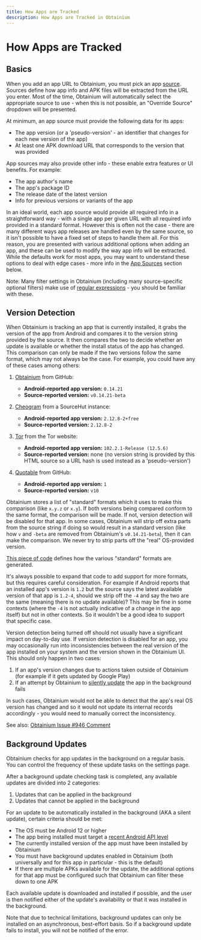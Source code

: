 ```yaml
---
title: How Apps are Tracked
description: How Apps are Tracked in Obtainium
---
```


# How Apps are Tracked

## Basics

When you add an app URL to Obtainium, you must pick an app [source](sources.md). Sources define how app info and APK files will be extracted from the URL you enter. Most of the time, Obtainium will automatically select the appropriate source to use - when this is not possible, an "Override Source" dropdown will be presented.

At minimum, an app source must provide the following data for its apps:

- The app version (or a 'pseudo-version' - an identifier that changes for each new version of the app)
- At least one APK download URL that corresponds to the version that was provided

App sources may also provide other info - these enable extra features or UI benefits. For example:

- The app author's name
- The app's package ID
- The release date of the latest version
- Info for previous versions or variants of the app

In an ideal world, each app source would provide all required info in a straightforward way - with a single app per given URL with all required info provided in a standard format. However this is often not the case - there are many different ways app releases are handled even by the same source, so it isn't possible to have a fixed set of steps to handle them all. For this reason, you are presented with various additional options when adding an app, and these can be used to modify the way app info will be extracted. While the defaults work for most apps, you may want to understand these options to deal with edge cases - more info in the [App Sources](sources.md) section below.

Note: Many filter settings in Obtainium (including many source-specific optional filters) make use of [regular expressions](https://developer.mozilla.org/en-US/docs/Web/JavaScript/Guide/Regular_Expressions) - you should be familiar with these.

## Version Detection

When Obtainium is tracking an app that is currently installed, it grabs the version of the app from Android and compares it to the version string provided by the source. It then compares the two to decide whether an update is available or whether the install status of the app has changed. This comparison can only be made if the two versions follow the same format, which may not always be the case. For example, you could have any of these cases among others:

1. [Obtainium](https://github.com/ImranR98/Obtainium/releases/tag/v0.14.21-beta) from GitHub:

    - **Android-reported app version:** `0.14.21`
    - **Source-reported version:** `v0.14.21-beta` 

2. [Cheogram](https://git.singpolyma.net/cheogram-android/refs/2.12.8-2) from a SourceHut instance:

    - **Android-reported app version:** `2.12.8-2+free`
    - **Source-reported version:** `2.12.8-2`

3. [Tor](https://www.torproject.org/download/) from the Tor website:

    - **Android-reported app version:** `102.2.1-Release (12.5.6)`
    - **Source-reported version:** none (no version string is provided by this HTML source so a URL hash is used instead as a 'pseudo-version')

4. [Quotable](https://github.com/Lijukay/Qwotable/releases/tag/v10) from GitHub:

    - **Android-reported app version:** `1`
    - **Source-reported version:** `v10`

Obtainium stores a list of "standard" formats which it uses to make this comparison (like `x.y.z` or `x.y`). If both versions being compared conform to the same format, the comparison will be made. If not, version detection will be disabled for that app. In some cases, Obtainium will strip off extra parts from the source string if doing so would result in a standard version (like how `v` and `-beta` are removed from Obtainium's `v0.14.21-beta`), then it can make the comparison. We never try to strip parts off the "real" OS-provided version.

[This piece of code](https://github.com/ImranR98/Obtainium/blob/main/lib/providers/apps_provider.dart#L64) defines how the various "standard" formats are generated.

It's always possible to expand that code to add support for more formats, but this requires careful consideration. For example if Android reports that an installed app's version is `1.2` but the source says the latest available version of that app is `1.2-4`, should we strip off the `-4` and say the two are the same (meaning there is no update available)? This may be fine in some contexts (where the `-4` is not actually indicative of a change in the app itself) but not in other contexts. So it wouldn't be a good idea to support that specific case.

Version detection being turned off should not usually have a significant impact on day-to-day use. If version detection is disabled for an app, you may occasionally run into inconsistencies between the real version of the app installed on your system and the version shown in the Obtainium UI. This should only happen in two cases:

1. If an app's version changes due to actions taken outside of Obtainium (for example if it gets updated by Google Play)
2. If an attempt by Obtainium to [silently update](#background-updates) the app in the background fails

In such cases, Obtainium would not be able to detect that the app's real OS version has changed and so it would not update its internal records accordingly - you would need to manually correct the inconsistency.

See also: [Obtainium Issue #946 Comment](https://github.com/ImranR98/Obtainium/issues/946#issuecomment-1741745587])

## Background Updates

Obtainium checks for app updates in the background on a regular basis. You can control the frequency of these update tasks on the settings page.

After a background update checking task is completed, any available updates are divided into 2 categories:

1. Updates that can be applied in the background
2. Updates that cannot be applied in the background

For an update to be automatically installed in the background (AKA a silent update), certain criteria should be met:

- The OS must be Android 12 or higher
- The app being installed must target a [recent Android API level](https://developer.android.com/reference/android/content/pm/PackageInstaller.SessionParams#setRequireUserAction(int))
- The currently installed version of the app must have been installed by Obtainium
- You must have background updates enabled in Obtainium (both universally and for this app in particular - this is the default)
- If there are multiple APKs available for the update, the additional options for that app must be configured such that Obtainium can filter these down to one APK

Each available update is downloaded and installed if possible, and the user is then notified either of the update's availability or that it was installed in the background.

Note that due to technical limitations, background updates can only be installed on an asynchronous, best-effort basis. So if a background update fails to install, you will not be notified of the error.
